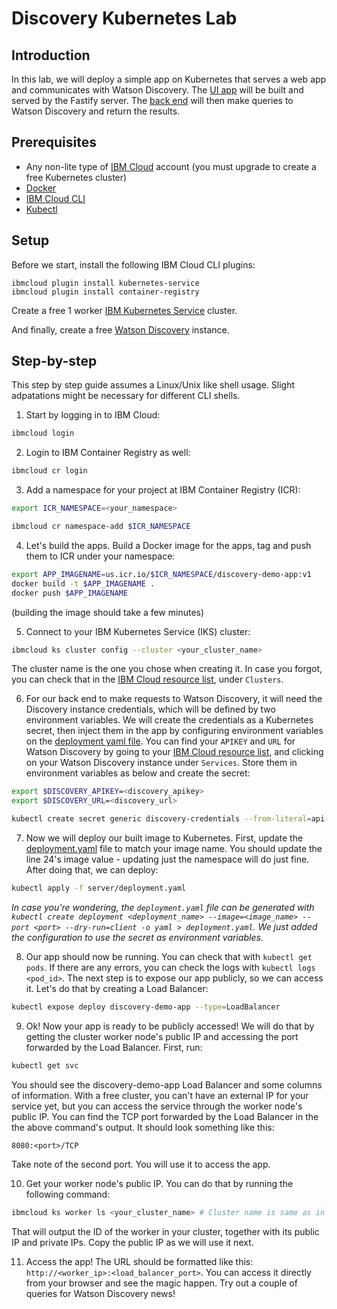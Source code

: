 # Discovery Kubernetes Lab

## Introduction

In this lab, we will deploy a simple app on Kubernetes that serves a web app and communicates with Watson Discovery. The [UI app](./react-app) will be built and served by the Fastify server. The [back end](./server) will then make queries to Watson Discovery and return the results.

## Prerequisites

- Any non-lite type of [IBM Cloud](https://cloud.ibm.com/registration) account (you must upgrade to create a free Kubernetes cluster)
- [Docker](https://www.docker.com/)
- [IBM Cloud CLI](https://github.com/IBM-Cloud/ibm-cloud-cli-release#downloads)
- [Kubectl](https://v1-18.docs.kubernetes.io/docs/tasks/tools/install-kubectl/)

## Setup

Before we start, install the following IBM Cloud CLI plugins:

```
ibmcloud plugin install kubernetes-service
ibmcloud plugin install container-registry
```

Create a free 1 worker [IBM Kubernetes Service](https://cloud.ibm.com/kubernetes/catalog/create) cluster.

And finally, create a free [Watson Discovery](https://cloud.ibm.com/catalog/services/watson-discovery) instance.

## Step-by-step

This step by step guide assumes a Linux/Unix like shell usage. Slight adpatations might be necessary for different CLI shells.

1. Start by logging in to IBM Cloud:

```sh
ibmcloud login
```

2. Login to IBM Container Registry as well:

```sh
ibmcloud cr login
```

3. Add a namespace for your project at IBM Container Registry (ICR):

```sh
export ICR_NAMESPACE=<your_namespace>

ibmcloud cr namespace-add $ICR_NAMESPACE
```

4. Let's build the apps. Build a Docker image for the apps, tag and push them to ICR under your namespace:

```sh
export APP_IMAGENAME=us.icr.io/$ICR_NAMESPACE/discovery-demo-app:v1
docker build -t $APP_IMAGENAME .
docker push $APP_IMAGENAME
```

(building the image should take a few minutes)

5. Connect to your IBM Kubernetes Service (IKS) cluster:

```sh
ibmcloud ks cluster config --cluster <your_cluster_name>
```

The cluster name is the one you chose when creating it. In case you forgot, you can check that in the [IBM Cloud resource list](https://cloud.ibm.com/resources), under `Clusters`.

6. For our back end to make requests to Watson Discovery, it will need the Discovery instance credentials, which will be defined by two environment variables. We will create the credentials as a Kubernetes secret, then inject them in the app by configuring environment variables on the [deployment yaml file](./server/deployment.yaml). You can find your `APIKEY` and `URL` for Watson Discovery by going to your [IBM Cloud resource list](https://cloud.ibm.com/resources), and clicking on your Watson Discovery instance under `Services`. Store them in environment variables as below and create the secret:

```sh
export $DISCOVERY_APIKEY=<discovery_apikey>
export $DISCOVERY_URL=<discovery_url>

kubectl create secret generic discovery-credentials --from-literal=api-key=$DISCOVERY_APIKEY --from-literal=url=$DISCOVERY_URL
```

7. Now we will deploy our built image to Kubernetes. First, update the [deployment.yaml](./server/deployment.yaml) file to match your image name. You should update the line 24's image value - updating just the namespace will do just fine. After doing that, we can deploy:

```sh
kubectl apply -f server/deployment.yaml
```

_In case you're wondering, the `deployment.yaml` file can be generated with `kubectl create deployment <deployment_name> --image=<image_name> --port <port> --dry-run=client -o yaml > deployment.yaml`. We just added the configuration to use the secret as environment variables._

8. Our app should now be running. You can check that with `kubectl get pods`. If there are any errors, you can check the logs with `kubectl logs <pod_id>`. The next step is to expose our app publicly, so we can access it. Let's do that by creating a Load Balancer:

```sh
kubectl expose deploy discovery-demo-app --type=LoadBalancer
```

9. Ok! Now your app is ready to be publicly accessed! We will do that by getting the cluster worker node's public IP and accessing the port forwarded by the Load Balancer. First, run:

```sh
kubectl get svc
```

You should see the discovery-demo-app Load Balancer and some columns of information. With a free cluster, you can't have an external IP for your service yet, but you can access the service through the worker node's public IP. You can find the TCP port forwarded by the Load Balancer in the the above command's output. It should look something like this:

```
8080:<port>/TCP
```

Take note of the second port. You will use it to access the app.

10. Get your worker node's public IP. You can do that by running the following command:

```sh
ibmcloud ks worker ls <your_cluster_name> # Cluster name is same as in step 5
```

That will output the ID of the worker in your cluster, together with its public IP and private IPs. Copy the public IP as we will use it next.

11. Access the app! The URL should be formatted like this: `http://<worker_ip>:<load_balancer_port>`. You can access it directly from your browser and see the magic happen. Try out a couple of queries for Watson Discovery news!
